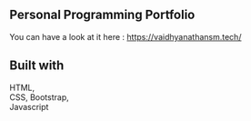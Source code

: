 ## Personal Programming Portfolio
You can have a look at it here : 
https://vaidhyanathansm.tech/
## Built with
HTML,\
CSS, Bootstrap, \
Javascript


